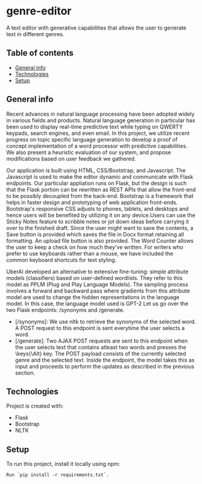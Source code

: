 # genre-editor
A text editor with generative capabilities that allows the user to generate text in different genres.

## Table of contents
* [General info](#general-info)
* [Technologies](#technologies)
* [Setup](#setup)

## General info
Recent advances in natural language processing have been adopted widely in various fields and products. Natural language generation in particular has been used to display real-time predictive text while typing on QWERTY keypads, search engines, and even email. In this project, we utilize recent progress on topic specific language generation to develop a proof of concept implementation of a word processor with predictive capabilities. We also present a heuristic evaluation of our system, and propose modifications based on user feedback we gathered.

Our application is built using HTML, CSS/Bootstrap, and Javascript. The Javascript is used to make the editor dynamic and communicate with Flask endpoints. Our particular appliation runs on Flask, but the design is such that the Flask portion can be rewritten as REST APIs that allow the front-end to be possibly decoupled from the back-end. 
Bootstrap is a framework that helps in faster design and prototyping of web application front-ends. Bootstrap's responsive CSS adjusts to phones, tablets, and desktops and hence users will be benefited by utilizing it on any device.Users can use the Sticky Notes feature to scribble notes or jot down ideas before carrying it over to the finished draft. 
Since the user might want to save the contents, a Save button is provided which saves the file in Docx format retaining all formatting. An upload file button is also provided. The Word Counter allows the user to keep a check on how much they've written. For writers who prefer to use keyboards rather than a mouse, we have included the common keyboard shortcuts for text styling. 

UberAI developed an alternative to extensive fine-tuning: simple attribute models (classifiers) based on user-defined wordlists. They refer to this model as PPLM (Plug and Play Language Models). The sampling process involves a forward and backward pass where gradients from this attribute model are used to change the hidden representations in the language model. In this case, the language model used is GPT-2
Let us go over the two Flask endpoints: /synonyms and /generate.
* [/synonyms]: We use nltk to retrieve the synonyms of the selected word. A POST request to this endpoint is sent everytime the user selects a word.
* [/generate]: Two AJAX POST requests are sent to this endpoint when the user selects text that contains atleast two words and presses the \keys{\Alt} key. The POST payload consists of the currently selected genre and the selected text. Inside the endpoint, the model takes this as input and proceeds to perform the updates as described in the previous section.
	
## Technologies
Project is created with:
* Flask
* Bootstrap
* NLTK
	
## Setup
To run this project, install it locally using npm:

```
Run `pip install -r requirements.txt`.
```

